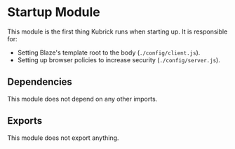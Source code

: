 # Startup Module
This module is the first thing Kubrick runs when starting up. It is responsible for:

* Setting Blaze's template root to the body (`./config/client.js`).
* Setting up browser policies to increase security (`./config/server.js`).

## Dependencies
This module does not depend on any other imports.

## Exports
This module does not export anything.
